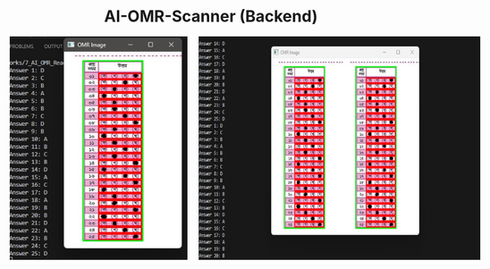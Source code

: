 # AI-OMR-Scanner (Backend)

<div style="display:flex;justify-content:center;">
  <img src="git_images/1.jpg" width="400" height="400" style="margin-right:10px"/>
  <img src="git_images/2.jpg" width="600" height="400" style="margin-left:10px"/>
</div>
